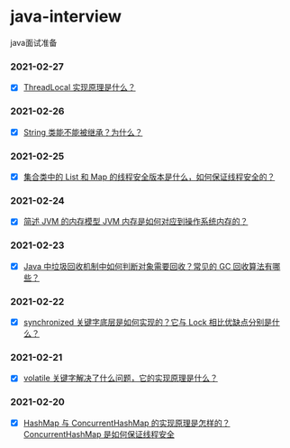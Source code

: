 # java-interview
java面试准备

### 2021-02-27
- [x] [ThreadLocal 实现原理是什么？](https://github.com/loyalto/java-interview/blob/main/2021-02-27/ThreadLocal%20%E5%AE%9E%E7%8E%B0%E5%8E%9F%E7%90%86%E6%98%AF%E4%BB%80%E4%B9%88%EF%BC%9F.md)

### 2021-02-26
- [x] [String 类能不能被继承？为什么？](https://github.com/loyalto/java-interview/blob/main/2021-02-26/String%20%E7%B1%BB%E8%83%BD%E4%B8%8D%E8%83%BD%E8%A2%AB%E7%BB%A7%E6%89%BF%EF%BC%9F%E4%B8%BA%E4%BB%80%E4%B9%88%EF%BC%9F.md)

### 2021-02-25
- [x] [集合类中的 List 和 Map 的线程安全版本是什么，如何保证线程安全的？](https://github.com/loyalto/java-interview/blob/main/2021-02-25/%E9%9B%86%E5%90%88%E7%B1%BB%E4%B8%AD%E7%9A%84%20List%20%E5%92%8C%20Map%20%E7%9A%84%E7%BA%BF%E7%A8%8B%E5%AE%89%E5%85%A8%E7%89%88%E6%9C%AC%E6%98%AF%E4%BB%80%E4%B9%88%EF%BC%8C%E5%A6%82%E4%BD%95%E4%BF%9D%E8%AF%81%E7%BA%BF%E7%A8%8B%E5%AE%89%E5%85%A8%E7%9A%84%EF%BC%9F.md)

### 2021-02-24
- [x] [简述 JVM 的内存模型 JVM 内存是如何对应到操作系统内存的？](https://github.com/loyalto/java-interview/blob/main/2021-02-24/%E7%AE%80%E8%BF%B0%20JVM%20%E7%9A%84%E5%86%85%E5%AD%98%E6%A8%A1%E5%9E%8B%20JVM%20%E5%86%85%E5%AD%98%E6%98%AF%E5%A6%82%E4%BD%95%E5%AF%B9%E5%BA%94%E5%88%B0%E6%93%8D%E4%BD%9C%E7%B3%BB%E7%BB%9F%E5%86%85%E5%AD%98%E7%9A%84%EF%BC%9F.md)

### 2021-02-23
- [x] [Java 中垃圾回收机制中如何判断对象需要回收？常见的 GC 回收算法有哪些？](https://github.com/loyalto/java-interview/blob/main/2021-02-23/Java%20%E4%B8%AD%E5%9E%83%E5%9C%BE%E5%9B%9E%E6%94%B6%E6%9C%BA%E5%88%B6%E4%B8%AD%E5%A6%82%E4%BD%95%E5%88%A4%E6%96%AD%E5%AF%B9%E8%B1%A1%E9%9C%80%E8%A6%81%E5%9B%9E%E6%94%B6%EF%BC%9F%E5%B8%B8%E8%A7%81%E7%9A%84%20GC%20%E5%9B%9E%E6%94%B6%E7%AE%97%E6%B3%95%E6%9C%89%E5%93%AA%E4%BA%9B%EF%BC%9F.md)

### 2021-02-22
- [x] [synchronized 关键字底层是如何实现的？它与 Lock 相比优缺点分别是什么？](https://github.com/loyalto/java-interview/blob/main/2021-02-22/synchronized%20%E5%85%B3%E9%94%AE%E5%AD%97%E5%BA%95%E5%B1%82%E6%98%AF%E5%A6%82%E4%BD%95%E5%AE%9E%E7%8E%B0%E7%9A%84%EF%BC%9F%E5%AE%83%E4%B8%8E%20Lock%20%E7%9B%B8%E6%AF%94%E4%BC%98%E7%BC%BA%E7%82%B9%E5%88%86%E5%88%AB%E6%98%AF%E4%BB%80%E4%B9%88%EF%BC%9F.md)

### 2021-02-21
- [x] [volatile 关键字解决了什么问题，它的实现原理是什么？](https://github.com/loyalto/java-interview/blob/main/2021-02-21/volatile%20%E5%85%B3%E9%94%AE%E5%AD%97%E8%A7%A3%E5%86%B3%E4%BA%86%E4%BB%80%E4%B9%88%E9%97%AE%E9%A2%98%EF%BC%8C%E5%AE%83%E7%9A%84%E5%AE%9E%E7%8E%B0%E5%8E%9F%E7%90%86%E6%98%AF%E4%BB%80%E4%B9%88%EF%BC%9F.md)

### 2021-02-20
- [x] [HashMap 与 ConcurrentHashMap 的实现原理是怎样的？ConcurrentHashMap 是如何保证线程安全](https://github.com/loyalto/java-interview/blob/main/2021-02-20/HashMap%20%E4%B8%8E%20ConcurrentHashMap%20%E7%9A%84%E5%AE%9E%E7%8E%B0%E5%8E%9F%E7%90%86%E6%98%AF%E6%80%8E%E6%A0%B7%E7%9A%84%EF%BC%9FConcurrentHashMap%20%E6%98%AF%E5%A6%82%E4%BD%95%E4%BF%9D%E8%AF%81%E7%BA%BF%E7%A8%8B%E5%AE%89%E5%85%A8%E7%9A%84%EF%BC%9F.md)
